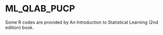 # ML_QLAB_PUCP
Some R codes are provided by An Introduction to Statistical Learning (2nd edition) book.
